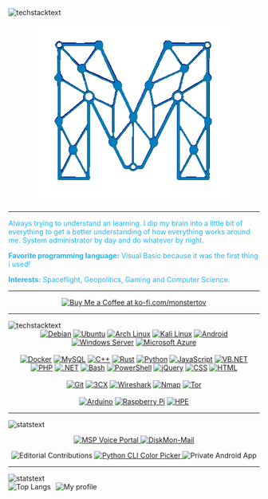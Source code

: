 <!-- Intro -->
<img src="https://readme-typing-svg.demolab.com?font=Fira+Code&pause=1000&width=435&lines=About me enz." alt="techstacktext" />


<p align="center">
  <a href="https://tov.monster/" target="_blank">
    <img src="img/high-nobg.gif" alt="high" />
  </a>
</p>

---
<!-- About me -->
<div style="color:#1bb7fa">
  <p>Always trying to understand an learning. I dip my brain into a little bit of everything to get a better understanding of how everything works around me. System administrator by day and do whatever by night.</p>
  <p><b>Favorite programming language:</b> Visual Basic because it was the first thing i used!</p>
  <p><b>Interests:</b> Spaceflight, Geopolitics, Gaming and Computer Science.</p>
</div>


---
<!-- Support -->
<p align="center">
  <a href="https://ko-fi.com/monstertov" target="_blank">
    <img src="https://ko-fi.com/img/githubbutton_sm.svg" alt="Buy Me a Coffee at ko-fi.com/monstertov" />
  </a>
</p>

---

<!-- Tech -->
<img src="https://readme-typing-svg.demolab.com?font=Fira+Code&pause=1000&width=435&lines=Technology+stack" alt="techstacktext" />

<div align="center">
      <!-- Operating Systems & Cloud Providers -->
      <a href="https://www.debian.org/" target="_blank"><img src="https://custom-icon-badges.demolab.com/badge/Debian-A81D33?logo=debian&logoColor=white" alt="Debian" /></a>
      <a href="https://ubuntu.com/" target="_blank"><img src="https://custom-icon-badges.demolab.com/badge/Ubuntu-E95420?logo=ubuntu&logoColor=white" alt="Ubuntu" /></a>
      <a href="https://archlinux.org/" target="_blank"><img src="https://custom-icon-badges.demolab.com/badge/Arch%20Linux-1793D1?logo=arch-linux&logoColor=white" alt="Arch Linux" /></a>
      <a href="https://www.kali.org/" target="_blank"><img src="https://custom-icon-badges.demolab.com/badge/Kali%20Linux-557C94?logo=kali-linux&logoColor=white" alt="Kali Linux" /></a>
      <a href="https://www.android.com/" target="_blank"><img src="https://custom-icon-badges.demolab.com/badge/Android-A4C639?logo=android&logoColor=white" alt="Android" /></a>
      <a href="https://www.microsoft.com/en-us/windows-server" target="_blank"><img src="https://custom-icon-badges.demolab.com/badge/Windows%20Server-0078D6?logo=microsoft&logoColor=white" alt="Windows Server" /></a>
      <a href="https://azure.microsoft.com/" target="_blank"><img src="https://custom-icon-badges.demolab.com/badge/Microsoft%20Azure-0089D6?logo=msazure&logoColor=white" alt="Microsoft Azure" /></a>
      <br><br>
      <!-- Software -->
      <a href="https://www.docker.com/" target="_blank"><img src="https://custom-icon-badges.demolab.com/badge/Docker-2496ED?logo=docker&logoColor=white" alt="Docker" /></a>
      <a href="https://www.mysql.com/" target="_blank"><img src="https://custom-icon-badges.demolab.com/badge/MySQL-4479A1?logo=mysql&logoColor=white" alt="MySQL" /></a>
      <a href="https://isocpp.org/" target="_blank"><img src="https://custom-icon-badges.demolab.com/badge/C%2B%2B-00599C?logo=cpp&logoColor=white" alt="C++" /></a>
      <a href="https://www.rust-lang.org/" target="_blank"><img src="https://custom-icon-badges.demolab.com/badge/Rust-000000?logo=rust&logoColor=white" alt="Rust" /></a>
      <a href="https://www.python.org/" target="_blank"><img src="https://custom-icon-badges.demolab.com/badge/Python-3776AB?logo=python&logoColor=white" alt="Python" /></a>
      <a href="https://developer.mozilla.org/en-US/docs/Web/JavaScript" target="_blank"><img src="https://custom-icon-badges.demolab.com/badge/JavaScript-F7DF1E?logo=javascript&logoColor=black" alt="JavaScript" /></a>
      <a href="https://learn.microsoft.com/en-us/dotnet/visual-basic/" target="_blank"><img src="https://custom-icon-badges.demolab.com/badge/VB.NET-512BD4?logo=dotnet&logoColor=white" alt="VB.NET" /></a>
      <a href="https://www.php.net/" target="_blank"><img src="https://custom-icon-badges.demolab.com/badge/PHP-777BB4?logo=php&logoColor=white" alt="PHP" /></a>
      <a href="https://dotnet.microsoft.com/" target="_blank"><img src="https://custom-icon-badges.demolab.com/badge/.NET-512BD4?logo=dotnet&logoColor=white" alt=".NET" /></a>
      <a href="https://www.gnu.org/software/bash/" target="_blank"><img src="https://custom-icon-badges.demolab.com/badge/Bash-4EAA25?logo=gnubash&logoColor=white" alt="Bash" /></a>
      <a href="https://learn.microsoft.com/powershell/" target="_blank"><img src="https://custom-icon-badges.demolab.com/badge/PowerShell-012456?logo=powershell&logoColor=white" alt="PowerShell" /></a>
      <a href="https://jquery.com/" target="_blank"><img src="https://custom-icon-badges.demolab.com/badge/jQuery-0769AD?logo=jquery&logoColor=white" alt="jQuery" /></a>
      <a href="https://developer.mozilla.org/en-US/docs/Web/CSS" target="_blank"><img src="https://custom-icon-badges.demolab.com/badge/CSS-1572B6?logo=css3&logoColor=white" alt="CSS" /></a>
      <a href="https://developer.mozilla.org/en-US/docs/Web/HTML" target="_blank"><img src="https://custom-icon-badges.demolab.com/badge/HTML-E34F26?logo=html5&logoColor=white" alt="HTML" /></a>
      <br><br>
      <!-- Tools -->
      <a href="https://git-scm.com/" target="_blank"><img src="https://custom-icon-badges.demolab.com/badge/Git-F05032?logo=git&logoColor=white" alt="Git" /></a>
      <a href="https://www.3cx.com/" target="_blank"><img src="https://custom-icon-badges.demolab.com/badge/3CX-0091C9?logo=phone&logoSource=feather&logoColor=white" alt="3CX" /></a>
      <a href="https://www.wireshark.org/" target="_blank"><img src="https://custom-icon-badges.demolab.com/badge/Wireshark-1679A7?logo=wireshark&logoColor=white" alt="Wireshark" /></a>
      <a href="https://nmap.org/" target="_blank"><img src="https://custom-icon-badges.demolab.com/badge/Nmap-00407A?logo=nmap&logoColor=white" alt="Nmap" /></a>
      <a href="https://www.torproject.org/" target="_blank"><img src="https://img.shields.io/badge/Tor-7E4798?logo=torproject&logoColor=white" alt="Tor" /></a>
      <br><br>
      <!-- Hardware -->
      <a href="https://www.arduino.cc/" target="_blank"><img src="https://custom-icon-badges.demolab.com/badge/Arduino-00969C?logo=arduino&logoColor=white" alt="Arduino" /></a>
      <a href="https://www.raspberrypi.com/" target="_blank"><img src="https://custom-icon-badges.demolab.com/badge/Raspberry%20Pi-C51A4A?logo=raspberrypi&logoColor=white" alt="Raspberry Pi" /></a>
      <a href="https://www.hpe.com/" target="_blank"><img src="https://custom-icon-badges.demolab.com/badge/HPE-00B388?logo=hp&logoColor=white" alt="HPE" /></a>
</div>

---
<!-- Active -->
<img src="https://readme-typing-svg.demolab.com?font=Fira+Code&pause=1000&width=435&lines=What+I'm+working+on" alt="statstext" />
<p align="center">
  <a href="https://github.com/Monstertov/msp-voice-portal" target="_blank">
    <img src="https://github-readme-stats.vercel.app/api/pin/?username=Monstertov&repo=msp-voice-portal&title_color=35b8f2&text_color=35b8f2&icon_color=007fb9&bg_color=00000000" alt="MSP Voice Portal" />
  </a>
  <a href="https://github.com/Monstertov/diskmon-mail" target="_blank">
    <img src="https://github-readme-stats.vercel.app/api/pin/?username=Monstertov&repo=diskmon-mail&title_color=35b8f2&text_color=35b8f2&icon_color=007fb9&bg_color=00000000" alt="DiskMon-Mail" />
  </a>
</p>

<p align="center">
  <img src="https://custom-icon-badges.demolab.com/badge/Editorial%20Contributions-4c1?logo=type&logoColor=white&logoSource=feather" alt="Editorial Contributions" />
  <a href="https://github.com/Monstertov/Python-Quick-Colorpicker" target="_blank" rel="noopener">
    <img src="https://custom-icon-badges.demolab.com/badge/Python%20CLI%20Color%20Picker-007ACC?logo=terminal&logoColor=white&logoSource=feather" alt="Python CLI Color Picker" />
  </a>
  <img src="https://custom-icon-badges.demolab.com/badge/Private%20Android%20App-A4C639?logo=android&logoColor=white" alt="Private Android App" />
</p>

---
<!-- Stats -->
<img src="https://readme-typing-svg.demolab.com?font=Fira+Code&pause=1000&width=435&lines=My+stats" alt="statstext" />

<div style="display: flex; gap: 10px;">
  <img src="https://stats.tov.monster/api/top-langs/?username=monstertov&langs_count=20&title_color=35b8f2&text_color=35b8f2&icon_color=007fb9&bg_color=00000000&size_weight=0.1&count_weight=0.5&layout=compact&card_width=400&hide=Cython" alt="Top Langs" />
  <img src="https://stats.tov.monster/api?username=monstertov&include_all_commits=true&hide_rank=true&line_height=37&show_icons=true&title_color=35b8f2&text_color=35b8f2&icon_color=007fb9&bg_color=00000000" alt="My profile" />
</div>